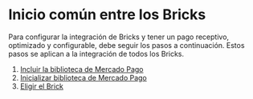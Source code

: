 # Inicio común entre los Bricks

Para configurar la integración de Bricks y tener un pago receptivo, optimizado y configurable, debe seguir los pasos a continuación. Estos pasos se aplican a la integración de todos los Bricks.

1. [Incluir la biblioteca de Mercado Pago](/developers/es/docs/checkout-bricks/common-initialization/add-mercado-pago-library)
2. [Inicializar biblioteca de Mercado Pago](/developers/es/docs/checkout-bricks/common-initialization/initialize-mercado-pago-library)
3. [Eligir el Brick](/developers/es/docs/checkout-bricks/common-initialization/choose-the-brick)
